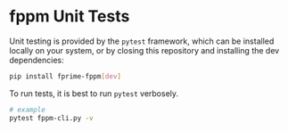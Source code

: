 # fppm Unit Tests

Unit testing is provided by the `pytest` framework, which can be installed locally on your system, or by closing this repository and installing the dev dependencies:

```bash
pip install fprime-fppm[dev]
```

To run tests, it is best to run `pytest` verbosely.

```bash
# example
pytest fppm-cli.py -v
```